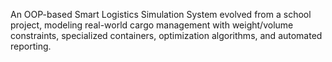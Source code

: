 An OOP-based Smart Logistics Simulation System evolved from a school project, modeling real-world cargo management with weight/volume constraints, specialized containers, optimization algorithms, and automated reporting.
